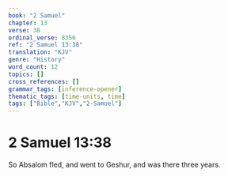 ```yaml
---
book: "2 Samuel"
chapter: 13
verse: 38
ordinal_verse: 8356
ref: "2 Samuel 13:38"
translation: "KJV"
genre: "History"
word_count: 12
topics: []
cross_references: []
grammar_tags: [inference-opener]
thematic_tags: [time-units, time]
tags: ["Bible","KJV","2-Samuel"]
---
```


# 2 Samuel 13:38

So Absalom fled, and went to Geshur, and was there three years.
